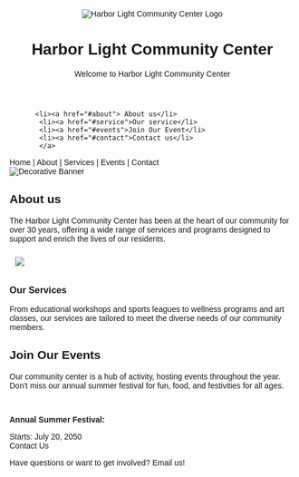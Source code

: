 <!DOCTYPE html> 
<html> 
<head> 
<title>Harbor Light Community Center</title> 
</head> 
<body> 
<font face="Arial, sans-serif"> 
<div>
<header> 
<center>
    <img src="https://edube.org/uploads/media/default/0001/04/logo.jpg" alt="Harbor Light Community Center 
Logo"> <br>
    <h1>Harbor Light Community Center</h1>
  <p>Welcome to Harbor Light Community Center</p>
 </center> 
 </header>
 <nav>
 <ul>  

       <li><a href="#about"> About us</li>
        <li><a href="#service">Our service</li>
        <li><a href="#events">Join Our Event</li>
        <li><a href="#contact">Contact us</li>
        </a>

 </ul>

<div> 
Home | About | Services | Events | Contact 
</div>

<div class="banner"> 
<img src="https://edube.org/uploads/media/default/0001/04/decorative-banner.jpg" 
alt="Decorative Banner"> 
</div> 
   <div> 
  <main>
    <h2>About us</h2>
<p>The Harbor Light Community Center has been at the heart of our community for over 
30 years, offering a wide range of services and programs designed to support and enrich the lives 
of our residents.</p> 
<p><img src="https://edube.org/uploads/media/default/0001/04/community-center.jpg" 
hspace="10" vspace="10"></p> 
 </div> 
<section> 
<h1>Our Services</h1> 
<p>From educational workshops and sports leagues to wellness programs and art classes, 
our services are tailored to meet the diverse needs of our community members.</p> 
</section> 
 <div> 
<h1>Join Our Events</h1> 
<p>Our community center is a hub of activity, hosting events throughout the year. Don't 
miss our annual summer festival for fun, food, and festivities for all ages.</p> 
<br> 
 </main>

<p><strong>Annual Summer Festival: </strong></p>
Starts: July 20, 2050 
 </div> 
 <div> 
Contact Us 
<p>Have questions or want to get involved? Email us!</p> 
 </div> 
   </font> 
  </body> 
 </html> 
